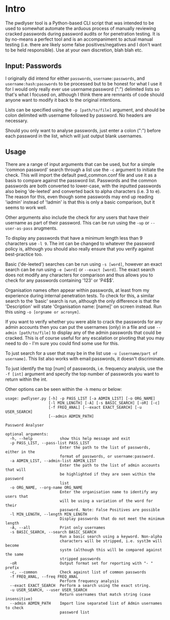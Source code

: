 # Intro
The pwdlyser tool is a Python-based CLI script that was intended to be used to somewhat automate the arduous process of manually reviewing cracked passwords during password audits or for penetration testing. It is by no-means a perfect tool and is an accompaniment to actual manual testing (i.e. there are likely some false positives/negatives and I don't want to be held responsible). Use at your own discretion, blah blah etc.

## Input: Passwords
I originally did intend for either ```passwords```, ```username:passwords```, and ```username:hash:passwords``` to be processed but to be honest for what I use it for I would only really ever use username:password (":") delimited lists so that's what I focused on, although I think there are remnants of code should anyone want to modify it back to the original intentions.

Lists can be specified using the ```-p [path/to/file]``` argument, and should be colon delimited with username followed by password. No headers are necessary.

Should you only want to analyse passwords, just enter a colon (":") before each password in the list, which will just output blank usernames.

## Usage
There are a range of input arguments that can be used, but for a simple 'common password' search through a list use the ```-c``` argument to initiate the check. This will import the default pwd_common.conf file and use it as a basis to compare against the password list. Passwords and the common passwords are both converted to lower-case, with the inputted passwords also being 'de-leeted' and converted back to alpha characters (i.e. 3 to e). The reason for this, even though some passwords may end up reading 'iadmin' instead of '!admin' is that this is only a basic comparison, but it seems to work well.

Other arguments also include the check for any users that have their username as part of their password. This can be run using the ```-up``` or ```--user-as-pass``` arugments.

To display any passwords that have a minimum length less than 9 characters use ```-l 9```. The int can be changed to whatever the password policy is, although you should also really ensure that you verify against best-practice too.

Basic ('de-leeted') searches can be run using ```-s [word]```, however an exact search can be run using ```-e [word]``` or ```--exact [word]```. The exact search does not modify any characters for comparison and thus allows you to check for any passwords containing '123' or 'P4$$'. 

Organisation names often appear within passwords, at least from my experience during internal penetration tests. To check for this, a similar search to the 'basic' search is run, although the only difference is that the 'Description' will state 'Organisation name: [name]' on screen instead. Run this using ```-o [orgname or acronym]```.

If you want to verify whether you were able to crack the passwords for any admin accounts then you can put the usernames (only) in a file and use ```--admin [path/to/file]``` to display any of the admin passwords that could be cracked. This is of course useful for any escalation or pivoting that you may need to do - I'm sure you could find some use for this.

To just search for a user that may be in the list use ```-u [username/part of username]```. This list also works with email:passwords, it doesn't discriminate.

To just identify the top [num] of passwords, i.e. frequency analysis, use the ```-f [int]``` argument and specify the top number of passwords you want to return within the int.

Other options can be seen within the ```-h``` menu or below:

```
usage: pwdlyser.py [-h] -p PASS_LIST [-a ADMIN_LIST] [-o ORG_NAME]
                   [-l MIN_LENGTH] [-A] [-s BASIC_SEARCH] [-oR] [-c]
                   [-f FREQ_ANAL] [--exact EXACT_SEARCH] [-u USER_SEARCH]
                   [--admin ADMIN_PATH]

Password Analyser

optional arguments:
  -h, --help            show this help message and exit
  -p PASS_LIST, --pass-list PASS_LIST
                        Enter the path to the list of passwords, either in the
                        format of passwords, or username:password.
  -a ADMIN_LIST, --admin-list ADMIN_LIST
                        Enter the path to the list of admin accounts that will
                        be highlighted if they are seen within the password
                        list
  -o ORG_NAME, --org-name ORG_NAME
                        Enter the organisation name to identify any users that
                        will be using a variation of the word for their
                        password. Note: False Positives are possible
  -l MIN_LENGTH, --length MIN_LENGTH
                        Display passwords that do not meet the minimum length
  -A, --all             Print only usernames
  -s BASIC_SEARCH, --search BASIC_SEARCH
                        Run a basic search using a keyword. Non-alpha
                        characters will be stripped, i.e. syst3m will become
                        systm (although this will be compared against the same
                        stripped passwords
  -oR                   Output format set for reporting with "- " prefix
  -c, --common          Check against list of common passwords
  -f FREQ_ANAL, --freq FREQ_ANAL
                        Perform frequency analysis
  --exact EXACT_SEARCH  Perform a search using the exact string.
  -u USER_SEARCH, --user USER_SEARCH
                        Return usernames that match string (case insensitive)
  --admin ADMIN_PATH    Import line separated list of Admin usernames to check
                        password list
```
